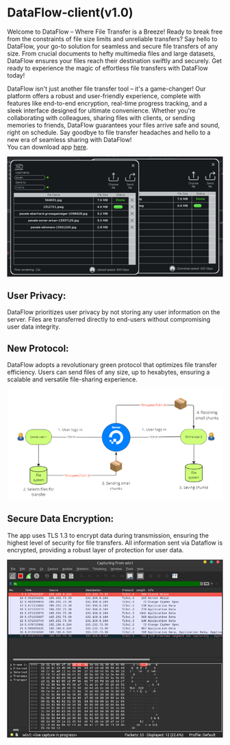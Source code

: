 # DataFlow-client(v1.0)

Welcome to DataFlow – Where File Transfer is a Breeze! Ready to break free from the constraints of file size limits and unreliable transfers? Say hello to DataFlow, your go-to solution for seamless and secure file transfers of any size. From crucial documents to hefty multimedia files and large datasets, DataFlow ensures your files reach their destination swiftly and securely. Get ready to experience the magic of effortless file transfers with DataFlow today!

DataFlow isn't just another file transfer tool – it's a game-changer! Our platform offers a robust and user-friendly experience, complete with features like end-to-end encryption, real-time progress tracking, and a sleek interface designed for ultimate convenience. Whether you're collaborating with colleagues, sharing files with clients, or sending memories to friends, DataFlow guarantees your files arrive safe and sound, right on schedule. Say goodbye to file transfer headaches and hello to a new era of seamless sharing with DataFlow! </br> You can download app <a href="http://datafl0w.com">here</a>.

![image](slika.png)

## User Privacy:
DataFlow prioritizes user privacy by not storing any user information on the server. Files are transferred directly to end-users without compromising user data integrity.

## New Protocol:
DataFlow adopts a revolutionary green protocol that optimizes file transfer efficiency. Users can send files of any size, up to hexabytes, ensuring a scalable and versatile file-sharing experience.
<p align="center">
  <img src="slika112.png"/>
</p>

## Secure Data Encryption:
The app uses TLS 1.3 to encrypt data during transmission, ensuring the highest level of security for file transfers. All information sent via Dataflow is encrypted, providing a robust layer of protection for user data.

![image](slika113.png)
